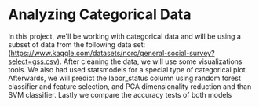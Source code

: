 # Analyzing Categorical Data 

In this project, we'll be working with categorical data and will be using a subset of data from the following data set: (https://www.kaggle.com/datasets/norc/general-social-survey?select=gss.csv).
After cleaning the data, we will use some visualizations tools. We also had used statsmodels for a special type of categorical plot.
Afterwards, we will predict the labor_status column using random forest classifier and feature selection, and PCA dimensionality reduction and than SVM classifier. Lastly we compare the accuracy tests of both models

